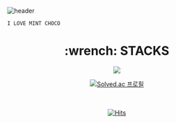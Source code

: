 ![header](https://capsule-render.vercel.app/api?type=waving&color=gradient&height=300&section=header&text=emin137&fontSize=100)


	I LOVE MINT CHOCO
   <div align=center><h1>:wrench: STACKS</h1></div>
  <div align=center>
<img src="https://img.shields.io/badge/c#-#00ACC1?style=for-the-badge&logo=C#&logoColor=white”>
<img  src="https://img.shields.io/badge/unity-#FFFFFF?style=for-the-badge&logo=unity&logoColor=white”>


[![Solved.ac
  프로필](http://mazassumnida.wtf/api/v2/generate_badge?boj=em1n137)](https://solved.ac/em1n137)

<br><br>
[![Hits](https://hits.seeyoufarm.com/api/count/incr/badge.svg?url=https%3A%2F%2Fgithub.com%2F%2508emin137&count_bg=%23000000&title_bg=%231FD825&icon=github.svg&icon_color=%23000000&title=hits&edge_flat=false)](https://hits.seeyoufarm.com)
